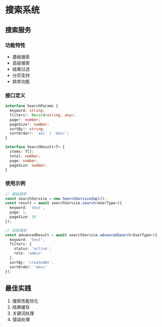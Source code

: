 # 搜索系统

## 搜索服务

### 功能特性
- 基础搜索
- 高级搜索
- 结果过滤
- 分页支持
- 排序功能

### 接口定义
```typescript
interface SearchParams {
  keyword: string;
  filters?: Record<string, any>;
  page?: number;
  pageSize?: number;
  sortBy?: string;
  sortOrder?: 'asc' | 'desc';
}

interface SearchResult<T> {
  items: T[];
  total: number;
  page: number;
  pageSize: number;
}
```

### 使用示例
```typescript
// 基础搜索
const searchService = new SearchServiceImpl();
const result = await searchService.search<UserType>({
  keyword: 'test',
  page: 1,
  pageSize: 10
});

// 高级搜索
const advancedResult = await searchService.advancedSearch<UserType>({
  keyword: 'test',
  filters: {
    status: 'active',
    role: 'admin'
  },
  sortBy: 'createdAt',
  sortOrder: 'desc'
});
```

## 最佳实践
1. 搜索性能优化
2. 结果缓存
3. 关键词处理
4. 错误处理 